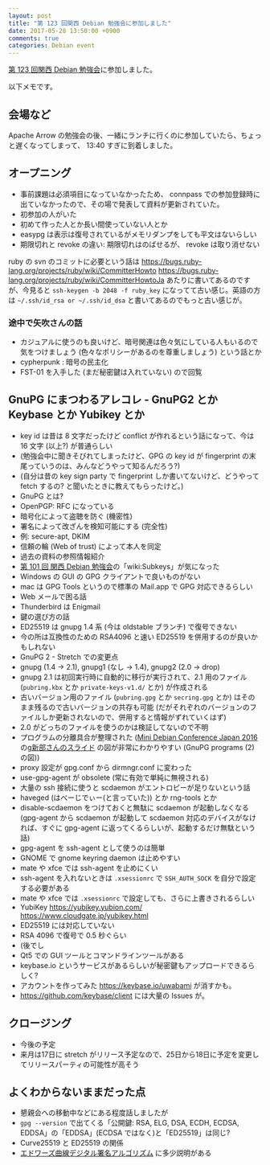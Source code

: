 ```yaml
---
layout: post
title: "第 123 回関西 Debian 勉強会に参加しました"
date: 2017-05-28 13:50:00 +0900
comments: true
categories: Debian event
---
```

[第 123 回関西 Debian 勉強会](https://debianjp.connpass.com/event/57323/ "第 123 回関西 Debian 勉強会")に参加しました。

<!--more-->

以下メモです。

## 会場など

Apache Arrow の勉強会の後、一緒にランチに行くのに参加していたら、ちょっと遅くなってしまって、 13:40 すぎに到着しました。

## オープニング

- 事前課題は必須項目になっていなかったため、 connpass での参加登録時に出ていなかったので、その場で発表して資料が更新されていた。
- 初参加の人がいた
- 初めて作った人とか長い間使っていない人とか
- easypg は表示は復号されているがメモリダンプをしても平文はないらしい
- 期限切れと revoke の違い: 期限切れはのばせるが、 revoke は取り消せない

ruby の svn のコミットに必要という話は https://bugs.ruby-lang.org/projects/ruby/wiki/CommitterHowto https://bugs.ruby-lang.org/projects/ruby/wiki/CommitterHowtoJa あたりに書いてあるのですが、今見ると `ssh-keygen -b 2048 -f ruby_key` になってて古い感じ。英語の方は `~/.ssh/id_rsa or ~/.ssh/id_dsa` と書いてあるのでもっと古い感じが。

### 途中で矢吹さんの話

- カジュアルに使うのも良いけど、暗号関連は色々気にしている人もいるので気をつけましょう (色々なポリシーがあるのを尊重しましょう) という話とか
- cypherpunk : 暗号の民主化
- FST-01 を入手した (まだ秘密鍵は入れていない) ので回覧

## GnuPG にまつわるアレコレ - GnuPG2 とか Keybase とか Yubikey とか

- key id は昔は 8 文字だったけど conflict が作れるという話になって、今は 16 文字 (以上?) が普通らしい
- (勉強会中に聞きそびれてしまったけど、GPG の key id が fingerprint の末尾っていうのは、みんなどうやって知るんだろう?)
- (自分は昔の key sign party で fingerprint しか書いてないけど、どうやって fetch するの? と聞いたときに教えてもらったけど。)
- GnuPG とは?
- OpenPGP: RFC になっている
- 暗号化によって盗聴を防ぐ (機密性)
- 署名によって改ざんを検知可能にする (完全性)
- 例: secure-apt, DKIM
- 信頼の輪 (Web of trust) によって本人を同定
- 過去の資料の参照情報紹介
- [第 101 回 関西 Debian 勉強会](https://wiki.debian.org/KansaiDebianMeeting/20150823 "第 101 回 関西 Debian 勉強会")の「wiki:Subkeys」が気になった
- Windows の GUI の GPG クライアントで良いものがない
- mac は GPG Tools というので標準の Mail.app で GPG 対応できるらしい
- Web メールで困る話
- Thunderbird は Enigmail
- 鍵の選び方の話
- ED25519 は gnupg 1.4 系 (今は oldstable ブランチ) で復号できない
- 今の所は互換性のための RSA4096 と速い ED25519 を併用するのが良いかもしれない
- GnuPG 2 - Stretch での変更点
- gnupg (1.4 → 2.1), gnupg1 (なし → 1.4), gnupg2 (2.0 → drop)
- gnupg 2.1 は初回実行時に自動的に移行が実行されて、2.1 用のファイル (`pubring.kbx` とか `private-keys-v1.d/` とか) が作成される
- 古いバージョン用のファイル (`pubring.gpg` とか `secring.gpg` とか) はそのまま残るので古いバージョンの共存も可能 (だがそれぞれのバージョンのファイルしか更新されないので、併用すると情報がずれていくはず)
- 2.0 がどっちのファイルを使うのかは検証してないので不明
- プログラムの分離具合が整理された ([Mini Debian Conference Japan 2016](http://miniconf.debian.or.jp/) の[g新部さんのスライド](http://miniconf.debian.or.jp/assets/files/gnupg-now.html) の図が非常にわかりやすい (GnuPG programs (2) の図))
- proxy 設定が gpg.conf から dirmngr.conf に変わった
- use-gpg-agent が obsolete (常に有効で単純に無視される)
- 大量の ssh 接続に使うと scdaemon がエントロピーが足りないという話
- haveged (はべーじでぃー(と言っていた)) とか rng-tools とか
- disable-scdaemon をつけておくと無駄に scdaemon が起動しなくなる (gpg-agent から scdaemon が起動して scdaemon 対応のデバイスがなければ、すぐに gpg-agent に返ってくるらしいが、起動するだけ無駄という話)
- gpg-agent を ssh-agent として使うのは簡単
- GNOME で gnome keyring daemon は止めやすい
- mate や xfce では ssh-agent を止めにくい
- ssh-agent を入れないときは `.xsessionrc` で `SSH_AUTH_SOCK` を自分で設定する必要がある
- mate や xfce では `.xsessionrc` で設定しても、さらに上書きされるらしい
- YubiKey https://yubikey.yubion.com/ https://www.cloudgate.jp/yubikey.html
- ED25519 には対応していない
- RSA 4096 で復号で 0.5 秒ぐらい
- (後でし
- Qt5 での GUI ツールとコマンドラインツールがある
- keybase.io というサービスがあるらしいが秘密鍵もアップロードできるらしく?
- アカウントを作ってみた https://keybase.io/uwabami が消すかも。
- https://github.com/keybase/client には大量の Issues が。

## クロージング

- 今後の予定
- 来月は17日に stretch がリリース予定なので、25日から18日に予定を変更してリリースパーティの可能性が高そう

## よくわからないままだった点

- 懇親会への移動中などにある程度話しましたが
- `gpg --version` で出てくる「公開鍵: RSA, ELG, DSA, ECDH, ECDSA, EDDSA」の「EDDSA」(ECDSA ではなく)と「ED25519」は同じ?
- Curve25519 と ED25519 の関係
- [エドワーズ曲線デジタル署名アルゴリズム](https://ja.wikipedia.org/wiki/%E3%82%A8%E3%83%89%E3%83%AF%E3%83%BC%E3%82%BA%E6%9B%B2%E7%B7%9A%E3%83%87%E3%82%B8%E3%82%BF%E3%83%AB%E7%BD%B2%E5%90%8D%E3%82%A2%E3%83%AB%E3%82%B4%E3%83%AA%E3%82%BA%E3%83%A0 "エドワーズ曲線デジタル署名アルゴリズム") に多少説明がある
